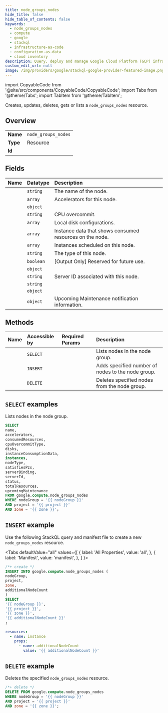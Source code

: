 ```yaml
---
title: node_groups_nodes
hide_title: false
hide_table_of_contents: false
keywords:
  - node_groups_nodes
  - compute
  - google
  - stackql
  - infrastructure-as-code
  - configuration-as-data
  - cloud inventory
description: Query, deploy and manage Google Cloud Platform (GCP) infrastructure and resources using SQL
custom_edit_url: null
image: /img/providers/google/stackql-google-provider-featured-image.png
---
```


import CopyableCode from '@site/src/components/CopyableCode/CopyableCode';
import Tabs from '@theme/Tabs';
import TabItem from '@theme/TabItem';

Creates, updates, deletes, gets or lists a <code>node_groups_nodes</code> resource.

## Overview
<table><tbody>
<tr><td><b>Name</b></td><td><code>node_groups_nodes</code></td></tr>
<tr><td><b>Type</b></td><td>Resource</td></tr>
<tr><td><b>Id</b></td><td><CopyableCode code="google.compute.node_groups_nodes" /></td></tr>
</tbody></table>

## Fields
| Name | Datatype | Description |
|:-----|:---------|:------------|
| <CopyableCode code="name" /> | `string` | The name of the node. |
| <CopyableCode code="accelerators" /> | `array` | Accelerators for this node. |
| <CopyableCode code="consumedResources" /> | `object` |  |
| <CopyableCode code="cpuOvercommitType" /> | `string` | CPU overcommit. |
| <CopyableCode code="disks" /> | `array` | Local disk configurations. |
| <CopyableCode code="instanceConsumptionData" /> | `array` | Instance data that shows consumed resources on the node. |
| <CopyableCode code="instances" /> | `array` | Instances scheduled on this node. |
| <CopyableCode code="nodeType" /> | `string` | The type of this node. |
| <CopyableCode code="satisfiesPzs" /> | `boolean` | [Output Only] Reserved for future use. |
| <CopyableCode code="serverBinding" /> | `object` |  |
| <CopyableCode code="serverId" /> | `string` | Server ID associated with this node. |
| <CopyableCode code="status" /> | `string` |  |
| <CopyableCode code="totalResources" /> | `object` |  |
| <CopyableCode code="upcomingMaintenance" /> | `object` | Upcoming Maintenance notification information. |

## Methods
| Name | Accessible by | Required Params | Description |
|:-----|:--------------|:----------------|:------------|
| <CopyableCode code="list_nodes" /> | `SELECT` | <CopyableCode code="nodeGroup, project, zone" /> | Lists nodes in the node group. |
| <CopyableCode code="add_nodes" /> | `INSERT` | <CopyableCode code="nodeGroup, project, zone" /> | Adds specified number of nodes to the node group. |
| <CopyableCode code="delete_nodes" /> | `DELETE` | <CopyableCode code="nodeGroup, project, zone" /> | Deletes specified nodes from the node group. |

## `SELECT` examples

Lists nodes in the node group.

```sql
SELECT
name,
accelerators,
consumedResources,
cpuOvercommitType,
disks,
instanceConsumptionData,
instances,
nodeType,
satisfiesPzs,
serverBinding,
serverId,
status,
totalResources,
upcomingMaintenance
FROM google.compute.node_groups_nodes
WHERE nodeGroup = '{{ nodeGroup }}'
AND project = '{{ project }}'
AND zone = '{{ zone }}'; 
```

## `INSERT` example

Use the following StackQL query and manifest file to create a new <code>node_groups_nodes</code> resource.

<Tabs
    defaultValue="all"
    values={[
        { label: 'All Properties', value: 'all', },
        { label: 'Manifest', value: 'manifest', },
    ]
}>
<TabItem value="all">

```sql
/*+ create */
INSERT INTO google.compute.node_groups_nodes (
nodeGroup,
project,
zone,
additionalNodeCount
)
SELECT 
'{{ nodeGroup }}',
'{{ project }}',
'{{ zone }}',
'{{ additionalNodeCount }}'
;
```
</TabItem>
<TabItem value="manifest">

```yaml
resources:
  - name: instance
    props:
      - name: additionalNodeCount
        value: '{{ additionalNodeCount }}'

```
</TabItem>
</Tabs>

## `DELETE` example

Deletes the specified <code>node_groups_nodes</code> resource.

```sql
/*+ delete */
DELETE FROM google.compute.node_groups_nodes
WHERE nodeGroup = '{{ nodeGroup }}'
AND project = '{{ project }}'
AND zone = '{{ zone }}';
```

